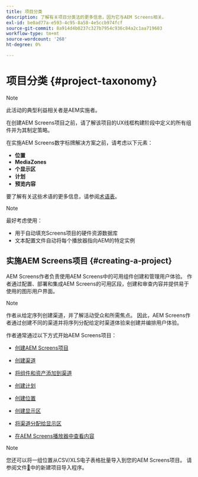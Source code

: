 ```yaml
---
title: 项目分类
description: 了解有关项目分类法的更多信息，因为它与AEM Screens相关。
exl-id: be0ad77a-e593-4c95-8a58-4e5ccb974fcf
source-git-commit: 8a914d4b0237c327b7954c936c84a2c1aa719603
workflow-type: tm+mt
source-wordcount: '268'
ht-degree: 0%

---
```


# 项目分类 {#project-taxonomy}

>[!NOTE]
>
>此活动的典型利益相关者是AEM实施者。

在创建AEM Screens项目之前，请了解该项目的UX线框构建阶段中定义的所有组件并为其制定策略。

在实施AEM Screens数字标牌解决方案之前，请考虑以下元素：

* **位置**
* **MediaZones**
* **个显示区**
* **计划**
* **预览内容**

要了解有关这些术语的更多信息，请参阅[术语表](https://experienceleague.adobe.com/zh-hans/docs/experience-manager-screens/user-guide/overview/screens-glossary)。

>[!NOTE]
>
>最好考虑使用：
>
>* 用于自动填充Screens项目的硬件资源数据库
>* 文本配置文件自动将每个播放器指向AEM的特定实例

## 实施AEM Screens项目 {#creating-a-project}

AEM Screens作者负责使用AEM Screens中的可用组件创建和管理用户体验。 作者通过配置、部署和集成AEM Screens的可用区段，创建和审查内容并提供易于使用的图形用户界面。

>[!NOTE]
>
>作者从给定序列创建渠道，并了解活动受众和所需焦点。 因此，AEM Screens作者通过创建不同的渠道并将序列分配给定时渠道体验来创建并编排用户体验。

作者通常通过以下方式开始AEM Screens项目：

* [创建AEM Screens项目](https://experienceleague.adobe.com/zh-hans/docs/experience-manager-screens/user-guide/authoring/setting-up-projects/creating-a-screens-project)
* [创建渠道](https://experienceleague.adobe.com/zh-hans/docs/experience-manager-screens/user-guide/authoring/setting-up-projects/managing-channels)
* [将组件和资产添加到渠道](https://experienceleague.adobe.com/zh-hans/docs/experience-manager-screens/user-guide/authoring/product-features/adding-components-to-a-channel)
* [创建计划](https://experienceleague.adobe.com/zh-hans/docs/experience-manager-screens/user-guide/authoring/setting-up-projects/managing-schedules)
* [创建位置](https://experienceleague.adobe.com/zh-hans/docs/experience-manager-screens/user-guide/authoring/setting-up-projects/managing-locations)
* [创建显示区](https://experienceleague.adobe.com/zh-hans/docs/experience-manager-screens/user-guide/authoring/setting-up-projects/managing-displays)
* [将渠道分配给显示区](https://experienceleague.adobe.com/zh-hans/docs/experience-manager-screens/user-guide/authoring/setting-up-projects/assigning-channels/channel-assignment)

* [在AEM Screens播放器中查看内容](https://experienceleague.adobe.com/zh-hans/docs/experience-manager-screens/user-guide/administering/working-with-screens-player)

>[!NOTE]
>您还可以将一组位置从CSV/XLS电子表格批量导入到您的AEM Screens项目。 请参阅文件[&#128279;](https://experienceleague.adobe.com/zh-hans/docs/experience-manager-screens/user-guide/administering/project-importer)中的新建项目导入程序。
